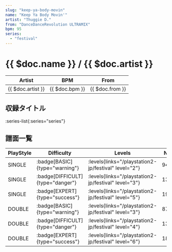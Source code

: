 ```yaml
---
slug: "keep-ya-body-movin"
name: "Keep Ya Body Movin'"
artist: "Thuggie D."
from: "DanceDanceRevolution ULTRAMIX"
bpm: 95
series:
  - "festival"
---
```


# {{ $doc.name }} / {{ $doc.artist }}

|Artist|BPM|From|
|------|---|----|
|{{ $doc.artist }}|{{ $doc.bpm }}|{{ $doc.from }}|

## 収録タイトル

:series-list{:series="series"}

## 譜面一覧

|PlayStyle|Difficulty|Levels|Notes|Movie|
|---------|----------|------|-----|-----|
|SINGLE| :badge[BASIC]{type="warning"}| :levels{links="/playstation2-jp/festival" level="2"}|94/5||
|SINGLE| :badge[DIFFICULT]{type="danger"}| :levels{links="/playstation2-jp/festival" level="3"}|134/6||
|SINGLE| :badge[EXPERT]{type="success"}| :levels{links="/playstation2-jp/festival" level="5"}|191/4||
|DOUBLE| :badge[BASIC]{type="warning"}| :levels{links="/playstation2-jp/festival" level="3"}|87/5||
|DOUBLE| :badge[DIFFICULT]{type="danger"}| :levels{links="/playstation2-jp/festival" level="4"}|134/6||
|DOUBLE| :badge[EXPERT]{type="success"}| :levels{links="/playstation2-jp/festival" level="6"}|188/10||

